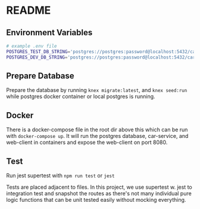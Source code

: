 # README

## Environment Variables

```bash
# example .env file
POSTGRES_TEST_DB_STRING='postgres://postgres:password@localhost:5432/car_db_test'
POSTGRES_DEV_DB_STRING='postgres://postgres:password@localhost:5432/car_db'
```

## Prepare Database

Prepare the database by running `knex migrate:latest`, and `knex seed:run` while postgres docker container or local postgres is running.

## Docker

There is a docker-compose file in the root dir above this which can be run with `docker-compose up`. It will run the postgres database, car-service, and web-client in containers and expose the web-client on port 8080.

## Test

Run jest supertest with `npm run test` or `jest`

Tests are placed adjacent to files. In this project, we use supertest w. jest to integration test and snapshot the routes as there's not many individual pure logic functions that can be unit tested easily without mocking everything.
